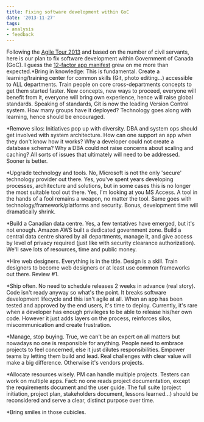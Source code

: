 ```yaml
---
title: Fixing software development within GoC
date: '2013-11-27'
tags:
- analysis
- feedback
---
```


Following the 
[Agile Tour 2013](http://goagiletour.ca/) and based on the number of civil servants, here is our plan to fix software development within Government of Canada (GoC). I guess the 
[12-factor app manifest](http://blog.yafoy.com/2013/10/twelve-factor-app/) grew on me more than expected.*Bring in knowledge: This is fundamental. Create a learning/training center for common skills (Git, photo editing...) accessible to ALL departments. Train people on core cross-departments concepts to get them started faster. New concepts, new ways to proceed, everyone will benefit from it, everyone will bring own experience, hence will raise global standards. Speaking of standards, Git is now the leading Version Control system. How many groups have it deployed? Technology goes along with learning, hence should be encouraged.


*Remove silos: Initiatives pop up with diversity. DBA and system ops should get involved with system architecture. How can one support an app when they don't know how it works? Why a developer could not create a database schema? Why a DBA could not raise concerns about scaling and caching? All sorts of issues that ultimately will need to be addressed. Sooner is better.


*Upgrade technology and tools. No, Microsoft is not the only 'secure' technology provider out there. Yes, you've spent years developing processes, architecture and solutions, but in some cases this is no longer the most suitable tool out there. Yes, I'm looking at you MS Access. A tool in the hands of a fool remains a weapon, no matter the tool. Same goes with technology/framework/platforms and security. Bonus, development time will dramatically shrink.


*Build a Canadian data centre. Yes, a few tentatives have emerged, but it's not enough. Amazon AWS built a dedicated government zone. Build a central data centre shared by all departments, manage it, and give access by level of privacy required (just like with security clearance authorization). We'll save lots of resources, time and public money.


*Hire web designers. Everything is in the title. Design is a skill. Train designers to become web designers or at least use common frameworks out there. Review #1.


*Ship often. No need to schedule releases 2 weeks in advance (real story). Code isn't ready anyway so what's the point. It breaks software development lifecycle and this isn't agile at all. When an app has been tested and approved by the end users, it's time to deploy. Currently, it's rare when a developer has enough privileges to be able to release his/her own code. However it just adds layers on the process, reinforces silos, miscommunication and create frustration.


*Manage, stop buying. True, we can't be an expert on all matters but nowadays no one is responsible for anything. People need to embrace projects to feel concerned, else it just dilutes responsibilities. Empower teams by letting them build and lead. Real challenges with clear value will make a big difference. Otherwise it's vendors projects.


*Allocate resources wisely. PM can handle multiple projects. Testers can work on multiple apps. Fact: no one reads project documentation, except the requirements document and the user guide. The full suite (project initiation, project plan, stakeholders document, lessons learned...) should be reconsidered and serve a clear, distinct purpose over time.


*Bring smiles in those cubicles.
